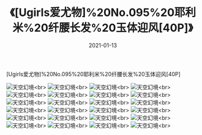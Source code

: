 ﻿---
layout: post
title: 《[Ugirls爱尤物]%20No.095%20耶利米%20纤腰长发%20玉体迎风[40P]》
date: 2021-01-13
img: http://photo.orgx.cf/性感/2021/[Ugirls爱尤物]%20No.095%20耶利米%20纤腰长发%20玉体迎风[40P]/000.jpg
tags: [美女,性感,泳衣]
---

[Ugirls爱尤物]%20No.095%20耶利米%20纤腰长发%20玉体迎风[40P]



![天空幻境](http://photo.orgx.cf/性感/2021/[Ugirls爱尤物]%20No.095%20耶利米%20纤腰长发%20玉体迎风[40P]/001.jpg''天空幻境'')<br>
![天空幻境](http://photo.orgx.cf/性感/2021/[Ugirls爱尤物]%20No.095%20耶利米%20纤腰长发%20玉体迎风[40P]/002.jpg''天空幻境'')<br>
![天空幻境](http://photo.orgx.cf/性感/2021/[Ugirls爱尤物]%20No.095%20耶利米%20纤腰长发%20玉体迎风[40P]/003.jpg''天空幻境'')<br>
![天空幻境](http://photo.orgx.cf/性感/2021/[Ugirls爱尤物]%20No.095%20耶利米%20纤腰长发%20玉体迎风[40P]/004.jpg''天空幻境'')<br>
![天空幻境](http://photo.orgx.cf/性感/2021/[Ugirls爱尤物]%20No.095%20耶利米%20纤腰长发%20玉体迎风[40P]/005.jpg''天空幻境'')<br>
![天空幻境](http://photo.orgx.cf/性感/2021/[Ugirls爱尤物]%20No.095%20耶利米%20纤腰长发%20玉体迎风[40P]/006.jpg''天空幻境'')<br>
![天空幻境](http://photo.orgx.cf/性感/2021/[Ugirls爱尤物]%20No.095%20耶利米%20纤腰长发%20玉体迎风[40P]/007.jpg''天空幻境'')<br>
![天空幻境](http://photo.orgx.cf/性感/2021/[Ugirls爱尤物]%20No.095%20耶利米%20纤腰长发%20玉体迎风[40P]/008.jpg''天空幻境'')<br>
![天空幻境](http://photo.orgx.cf/性感/2021/[Ugirls爱尤物]%20No.095%20耶利米%20纤腰长发%20玉体迎风[40P]/009.jpg''天空幻境'')<br>
![天空幻境](http://photo.orgx.cf/性感/2021/[Ugirls爱尤物]%20No.095%20耶利米%20纤腰长发%20玉体迎风[40P]/010.jpg''天空幻境'')<br>
![天空幻境](http://photo.orgx.cf/性感/2021/[Ugirls爱尤物]%20No.095%20耶利米%20纤腰长发%20玉体迎风[40P]/011.jpg''天空幻境'')<br>
![天空幻境](http://photo.orgx.cf/性感/2021/[Ugirls爱尤物]%20No.095%20耶利米%20纤腰长发%20玉体迎风[40P]/012.jpg''天空幻境'')<br>
![天空幻境](http://photo.orgx.cf/性感/2021/[Ugirls爱尤物]%20No.095%20耶利米%20纤腰长发%20玉体迎风[40P]/013.jpg''天空幻境'')<br>
![天空幻境](http://photo.orgx.cf/性感/2021/[Ugirls爱尤物]%20No.095%20耶利米%20纤腰长发%20玉体迎风[40P]/014.jpg''天空幻境'')<br>
![天空幻境](http://photo.orgx.cf/性感/2021/[Ugirls爱尤物]%20No.095%20耶利米%20纤腰长发%20玉体迎风[40P]/015.jpg''天空幻境'')<br>
![天空幻境](http://photo.orgx.cf/性感/2021/[Ugirls爱尤物]%20No.095%20耶利米%20纤腰长发%20玉体迎风[40P]/016.jpg''天空幻境'')<br>
![天空幻境](http://photo.orgx.cf/性感/2021/[Ugirls爱尤物]%20No.095%20耶利米%20纤腰长发%20玉体迎风[40P]/017.jpg''天空幻境'')<br>
![天空幻境](http://photo.orgx.cf/性感/2021/[Ugirls爱尤物]%20No.095%20耶利米%20纤腰长发%20玉体迎风[40P]/018.jpg''天空幻境'')<br>
![天空幻境](http://photo.orgx.cf/性感/2021/[Ugirls爱尤物]%20No.095%20耶利米%20纤腰长发%20玉体迎风[40P]/019.jpg''天空幻境'')<br>
![天空幻境](http://photo.orgx.cf/性感/2021/[Ugirls爱尤物]%20No.095%20耶利米%20纤腰长发%20玉体迎风[40P]/020.jpg''天空幻境'')<br>
![天空幻境](http://photo.orgx.cf/性感/2021/[Ugirls爱尤物]%20No.095%20耶利米%20纤腰长发%20玉体迎风[40P]/021.jpg''天空幻境'')<br>
![天空幻境](http://photo.orgx.cf/性感/2021/[Ugirls爱尤物]%20No.095%20耶利米%20纤腰长发%20玉体迎风[40P]/022.jpg''天空幻境'')<br>
![天空幻境](http://photo.orgx.cf/性感/2021/[Ugirls爱尤物]%20No.095%20耶利米%20纤腰长发%20玉体迎风[40P]/023.jpg''天空幻境'')<br>
![天空幻境](http://photo.orgx.cf/性感/2021/[Ugirls爱尤物]%20No.095%20耶利米%20纤腰长发%20玉体迎风[40P]/024.jpg''天空幻境'')<br>